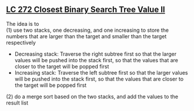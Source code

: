 ## [LC 272 Closest Binary Search Tree Value II](LC272.java)
The idea is to  
(1) use two stacks, one decreasing, and one increasing to store the numbers that are
larger than the target and smaller than the target respectively
+  Decreasing stack: Traverse the right subtree first so that the larger values will be pushed into the stack first, so that the values that are closer to the target will be popped first
+ Increasing stack: Traverse the left subtree first so that the larger values will be pushed into the stack first, so that the values that are closer to the target will be popped first

(2) do a merge sort based on the two stacks, and add the values to the result list
